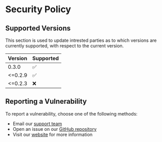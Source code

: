 # Security Policy

## Supported Versions

This section is used to update intrested parties as to which versions are currently supported, with respect to the current version.

|  Version  | Supported          |
| :-------- | :----------------- |
| 0.3.0     | :white_check_mark: |
| <=0.2.9   | :white_check_mark: |
| <=0.2.3   | :x:                |

## Reporting a Vulnerability

To report a vulnerability, choose one of the following methods:

- Email our [support team](mailto:support@scsys.io)
- Open an issue on our [GitHub repository](https://github.com/Scattered-Systems/scsys/issues)
- Visit our [website](https://scsys.io) for more information
